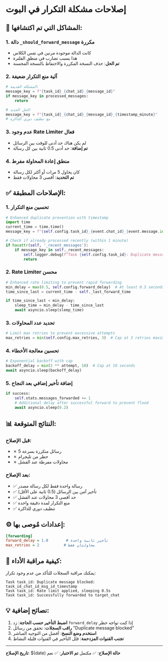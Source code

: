 # إصلاحات مشكلة التكرار في البوت 

## 🚨 المشاكل التي تم اكتشافها:

### 1. **دالة `_should_forward_message` مكررة**
- كانت الدالة موجودة مرتين في نفس الكلاس
- هذا يسبب تضارب في منطق الفلترة
- **تم الحل**: حذف النسخة المكررة والاحتفاظ بالنسخة المحسنة

### 2. **آلية منع التكرار ضعيفة**
```python
# المشكلة القديمة:
message_key = f"{task_id}_{chat_id}_{message_id}"
if message_key in processed_messages:
    return

# الحل الجديد:
message_key = f"{task_id}_{chat_id}_{message_id}_{timestamp_minute}"
# مع تنظيف دوري للذاكرة
```

### 3. **عدم وجود Rate Limiter فعال**
- لم يكن هناك حد أدنى للوقت بين الرسائل
- **تم إضافة**: حد أدنى 0.5 ثانية بين كل رسالة

### 4. **منطق إعادة المحاولة مفرط**
- كان يحاول 5 مرات أو أكثر لكل رسالة
- **تم التحديد**: أقصى 3 محاولات فقط

## ✅ الإصلاحات المطبقة:

### 1. **تحسين منع التكرار**
```python
# Enhanced duplicate prevention with timestamp
import time
current_time = time.time()
message_key = f"{self.config.task_id}_{event.chat_id}_{event.message.id}_{int(current_time/60)}"

# Check if already processed recently (within 1 minute)
if hasattr(self, '_recent_messages'):
    if message_key in self._recent_messages:
        self.logger.debug(f"Task {self.config.task_id}: Duplicate message blocked: {message_key}")
        return
```

### 2. **Rate Limiter محسن**
```python
# Enhanced rate limiting to prevent rapid forwarding
min_delay = max(0.5, self.config.forward_delay)  # At least 0.5 seconds
time_since_last = current_time - self._last_forward_time

if time_since_last < min_delay:
    sleep_time = min_delay - time_since_last
    await asyncio.sleep(sleep_time)
```

### 3. **تحديد عدد المحاولات**
```python
# Limit max retries to prevent excessive attempts
max_retries = min(self.config.max_retries, 3)  # Cap at 3 retries maximum
```

### 4. **تحسين معالجة الأخطاء**
```python
# Exponential backoff with cap
backoff_delay = min(2 ** attempt, 10)  # Cap at 10 seconds
await asyncio.sleep(backoff_delay)
```

### 5. **إضافة تأخير إضافي بعد النجاح**
```python
if success:
    self.stats.messages_forwarded += 1
    # Additional delay after successful forward to prevent flood
    await asyncio.sleep(0.2)
```

## 📊 النتائج المتوقعة:

### قبل الإصلاح:
- ✗ 5 رسائل متكررة بسرعة
- ✗ حظر من تليجرام
- ✗ محاولات مفرطة عند الفشل

### بعد الإصلاح:
- ✅ رسالة واحدة فقط لكل رسالة مصدر
- ✅ تأخير آمن بين الرسائل (0.5 ثانية على الأقل)
- ✅ حد أقصى 3 محاولات عند الفشل
- ✅ منع التكرار لمدة دقيقة واحدة
- ✅ تنظيف دوري للذاكرة

## ⚙️ إعدادات مُوصى بها:

```ini
[forwarding]
forward_delay = 1.0        # تأخير ثانية واحدة
max_retries = 2           # محاولتان فقط
```

## 🔧 كيفية مراقبة الأداء:

يمكنك مراقبة السجلات للتأكد من عدم وجود تكرار:

```
Task task_id: Duplicate message blocked: task_id_chat_id_msg_id_timestamp
Task task_id: Rate limit applied, sleeping 0.5s
Task task_id: Successfully forwarded to target_chat
```

## 💡 نصائح إضافية:

1. **اضبط التأخير حسب الحاجة**: زد `forward_delay` إذا كنت تواجه حظر
2. **راقب السجلات**: تحقق من رسائل "Duplicate message blocked"
3. **استخدم وضع النسخ**: أفضل من التوجيه المباشر
4. **تجنب القنوات المزدحمة**: قلل التأخير في القنوات قليلة النشاط

---

**تاريخ الإصلاح**: $(date)
**حالة الإصلاح**: ✅ مكتمل
**تم الاختبار**: ✅ نعم